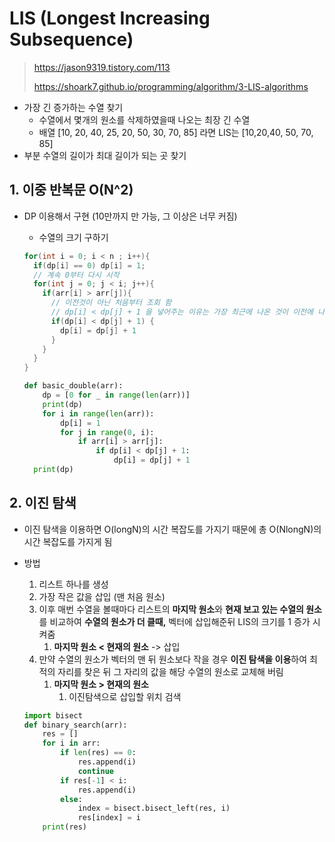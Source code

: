 # LIS (Longest Increasing Subsequence)

> https://jason9319.tistory.com/113
>
> https://shoark7.github.io/programming/algorithm/3-LIS-algorithms

- 가장 긴 증가하는 수열 찾기
  - 수열에서 몇개의 원소를 삭제하였을때 나오는 최장 긴 수열
  - 배열 [10, 20, 40, 25, 20, 50, 30, 70, 85] 라면 LIS는 [10,20,40, 50, 70, 85]
- 부분 수열의 길이가 최대 길이가 되는 곳 찾기

## 1. 이중 반복문 O(N^2)

- DP 이용해서 구현 (10만까지 만 가능, 그 이상은 너무 커짐)
  - 수열의 크기 구하기

  ```java
  for(int i = 0; i < n ; i++){
    if(dp[i] == 0) dp[i] = 1;
    // 계속 0부터 다시 시작
    for(int j = 0; j < i; j++){
      if(arr[i] > arr[j]){
        // 이전것이 아닌 처음부터 조회 함
        // dp[i] < dp[j] + 1 을 넣어주는 이유는 가장 최근에 나온 것이 이전에 나온 작은 것보다 값이 작았을 경우 무시하고 최고로 작았을때를 고려하기 위함
        if(dp[i] < dp[j] + 1) {
          dp[i] = dp[j] + 1
        }
      }
    }
  }
  ```

  ```python
  def basic_double(arr):
      dp = [0 for _ in range(len(arr))]
      print(dp)
      for i in range(len(arr)):
          dp[i] = 1
          for j in range(0, i):
              if arr[i] > arr[j]:
                  if dp[i] < dp[j] + 1:
                      dp[i] = dp[j] + 1
    print(dp)
  ```
  
  



## 2. 이진 탐색

- 이진 탐색을 이용하면 O(longN)의 시간 복잡도를 가지기 때문에 총 O(NlongN)의 시간 복잡도를 가지게 됨

- 방법
  1. 리스트 하나를 생성
  2. 가장 작은 값을 삽입 (맨 처음 원소)
  3. 이후 매번 수열을 볼때마다 리스트의 **마지막 원소**와 **현재 보고 있는 수열의 원소**를 비교하여 **수열의 원소가 더 클때,** 벡터에 삽입해준뒤 LIS의 크기를 1 증가 시켜줌
     1. **마지막 원소 < 현재의 원소** -> 삽입
  4. 만약 수열의 원소가 벡터의 맨 뒤 원소보다 작을 경우 **이진 탐색을 이용**하여 최적의 자리를 찾은 뒤 그 자리의 값을 해당 수열의 원소로 교체해 버림
     1. **마지막 원소 > 현재의 원소**
        1. 이진탐색으로 삽입할 위치 검색
  
  ```python
  import bisect
  def binary_search(arr):
      res = []
      for i in arr:
          if len(res) == 0:
              res.append(i)
              continue
          if res[-1] < i:
              res.append(i)
          else:
              index = bisect.bisect_left(res, i)
              res[index] = i
      print(res)
  ```
  
  